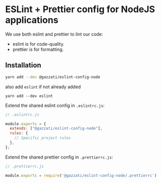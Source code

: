 # ESLint + Prettier config for NodeJS applications

We use both eslint and prettier to lint our code:

* eslint is for code-quality.
* prettier is for formatting.

## Installation

```sh
yarn add --dev @gazzati/eslint-config-node
```

also add `eslint` if not already added
```
yarn add --dev eslint
```

Extend the shared eslint config in `.eslintrc.js`:

```js
// .eslintrc.js

module.exports = {
  extends: ["@gazzati/eslint-config-node"],
  rules: {
    // Specific project rules
  },
};
```

Extend the shared prettier config in `.prettierrc.js`:

```js
// .prettierrc.js

module.exports = require('@gazzati/eslint-config-node/.prettierrc')
```